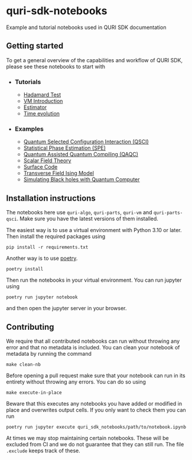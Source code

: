 # quri-sdk-notebooks
Example and tutorial notebooks used in QURI SDK documentation

## Getting started
To get a general overview of the capabilities and workflow of QURI SDK, please see these notebooks to start with

- ### **Tutorials**
    - [Hadamard Test](quri_sdk_notebooks/tutorials/0_general/hadamard_tutorial.ipynb)
    - [VM Introduction](quri_sdk_notebooks/tutorials/2_quri-vm/0_vm-introduction/0_vm-introduction.ipynb)
    - [Estimator](quri_sdk_notebooks/tutorials/1_quri-algo/0_basics/1_estimator/1_estimator.ipynb)
    - [Time evolution](quri_sdk_notebooks/tutorials/1_quri-algo/0_basics/0_time_evolution/0_time_evo.ipynb)

- ### **Examples**
    - [Quantum Selected Configuration Interaction (QSCI)](quri_sdk_notebooks/examples/0_quri-algo-vm/0_qsci/0_qsci.ipynb)
    - [Statistical Phase Estimation (SPE)](quri_sdk_notebooks/examples/0_quri-algo-vm/1_spe/1_spe.ipynb)
    - [Quantum Assisted Quantum Compiling (QAQC)](quri_sdk_notebooks/examples/0_quri-algo-vm/2_qaqc/2_qaqc.ipynb)
    - [Scalar Field Theory](quri_sdk_notebooks/examples/0_quri-algo-vm/3_scalar_field_theory/3_scalar_field_theory.ipynb)
    - [Surface Code](quri_sdk_notebooks/examples/0_quri-algo-vm/4_surface_code/4_surface_code.ipynb)
    - [Transverse Field Ising Model](quri_sdk_notebooks/examples/0_quri-algo-vm/6_transverse_field_ising_model/6_TFIM.ipynb)
    - [Simulating Black holes with Quantum Computer](quri_sdk_notebooks/examples/0_quri-algo-vm/5_page_curve/5_page_curve.ipynb)


## Installation instructions

The notebooks here use `quri-algo`, `quri-parts`, `quri-vm` and `quri-parts-qsci`. Make sure you have the latest versions of them installed.

The easiest way is to use a virtual environment with Python 3.10 or later. Then install the required packages using

```
pip install -r requirements.txt
```

Another way is to use [poetry](https://python-poetry.org/docs/#installing-with-pipx).

```
poetry install
```

Then run the notebooks in your virtual environment. You can run jupyter using

```
poetry run jupyter notebook
```

and then open the jupyter server in your browser.

## Contributing

We require that all contributed notebooks can run without throwing any error and that no metadata is included. You can clean your notebook of metadata by running the command

```
make clean-nb
```

Before opening a pull request make sure that your notebook can run in its entirety without throwing any errors. You can do so using

```
make execute-in-place
```

Beware that this executes any notebooks you have added or modified in place and overwrites output cells. If you only want to check them you can run

```
poetry run jupyter execute quri_sdk_notebooks/path/to/notebook.ipynb
```

At times we may stop maintaining certain notebooks. These will be excluded from CI and we do not guarantee that they can still run. The file `.exclude` keeps track of these.

